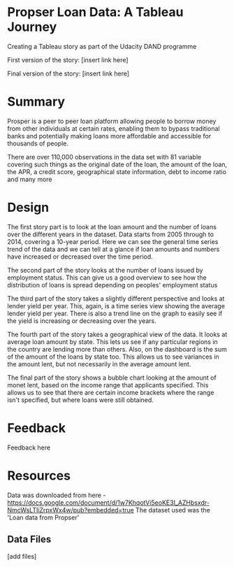 # Propser Loan Data: A Tableau Journey
Creating a Tableau story as part of the Udacity DAND programme

First version of the story: [insert link here]

Final version of the story: [insert link here]

# Summary

Prosper is a peer to peer loan platform allowing people to borrow money from other individuals at certain rates, enabling them to bypass traditional banks and potentially making loans more affordable and accessible for thousands of people.

There are over 110,000 observations in the data set with 81 variable covering such things as the original date of the loan, the amount of the loan, the APR, a credit score, geographical state information, debt to income ratio and many more

# Design

The first story part is to look at the loan amount and the number of loans over the different years in the dataset. Data starts from 2005 through to 2014, covering a 10-year period. Here we can see the general time series trend of the data and we can tell at a glance if loan amounts and numbers have increased or decreased over the time period.

The second part of the story looks at the number of loans issued by employment status. This can give us a good overview to see how the distribution of loans is spread depending on peoples' employment status

The third part of the story takes a slightly different perspective and looks at lender yield per year. This, again, is a time series view showing the average lender yield per year. There is also a trend line on the graph to easily see if the yield is increasing  or decreasing over the years.

The fourth part of the story takes a geographical view of the data. It looks at average loan amount by state. This lets us see if any particular regions in the country are lending more than others. Also, on the dashboard is the sum of the amount of the loans by state too. This allows us to see variances in the amount lent, but not necessarily in the average amount lent.

The final part of the story shows a bubble chart looking at the amount of monet lent, based on the income range that applicants specified. This allows us to see that there are certain income brackets where the range isn't specified, but where loans were still obtained.

# Feedback

Feedback here

# Resources

Data was downloaded from here - https://docs.google.com/document/d/1w7KhqotVi5eoKE3I_AZHbsxdr-NmcWsLTIiZrpxWx4w/pub?embedded=true
The dataset used was the 'Loan data from Propser'

## Data Files
[add files]
